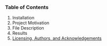 ### Table of Contents

  1. Installation
  2. Project Motivation
  3. File Description
  4. Results
  5. [Licensing, Authors, and Acknowledgements](#licensing)
  
  
